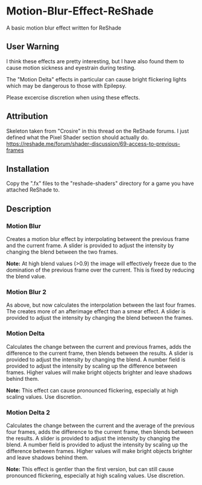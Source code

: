 # Motion-Blur-Effect-ReShade
A basic motion blur effect written for ReShade

## User Warning
I think these effects are pretty interesting, but I have also found them to cause motion sickness and eyestrain during testing.

The "Motion Delta" effects in particular can cause bright flickering lights which may be dangerous to those with Epilepsy.

Please excercise discretion when using these effects.

## Attribution
Skeleton taken from "Crosire" in this thread on the ReShade forums. I just defined what the Pixel Shader section should actually do.
https://reshade.me/forum/shader-discussion/69-access-to-previous-frames

## Installation
Copy the ".fx" files to the "reshade-shaders" directory for a game you have attached ReShade to.

## Description

### Motion Blur
Creates a motion blur effect by interpolating betweent the previous frame and the current frame.
A slider is provided to adjust the intensity by changing the blend between the two frames.

**Note:** At high blend values (>0.9) the image will effectively freeze due to the domination of the previous frame over the current. This is fixed by reducing the blend value.

### Motion Blur 2
As above, but now calculates the interpolation between the last four frames. The creates more of an afterimage effect than a smear effect.
A slider is provided to adjust the intensity by changing the blend between the frames.

### Motion Delta
Calculates the change between the current and previous frames, adds the difference to the current frame, then blends between the results.
A slider is provided to adjust the intensity by changing the blend.
A number field is provided to adjust the intensity by scaling up the difference between frames. Higher values will make bright objects brighter and leave shadows behind them.

**Note:** This effect can cause pronounced flickering, especially at high scaling values. Use discretion.

### Motion Delta 2
Calculates the change between the current and the average of the previous four frames, adds the difference to the current frame, then blends between the results.
A slider is provided to adjust the intensity by changing the blend.
A number field is provided to adjust the intensity by scaling up the difference between frames. Higher values will make bright objects brighter and leave shadows behind them.

**Note:** This effect is gentler than the first version, but can still cause pronounced flickering, especially at high scaling values. Use discretion.

